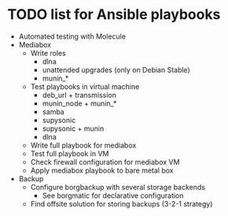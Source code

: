 # TODO list for Ansible playbooks

- Automated testing with Molecule
- Mediabox
    - Write roles
        - dlna
        - unattended upgrades (only on Debian Stable)
        - munin_*
    - Test playbooks in virtual machine
        - deb_url + transmission
        - munin_node + munin_*
        - samba
        - supysonic
        - supysonic + munin
        - dlna
    - Write full playbook for mediabox
    - Test full playbook in VM
    - Check firewall configuration for mediabox VM
    - Apply mediabox playbook to bare metal box
- Backup
    - Configure borgbackup with several storage backends
        - See borgmatic for declarative configuration
    - Find offsite solution for storing backups (3-2-1 strategy)
